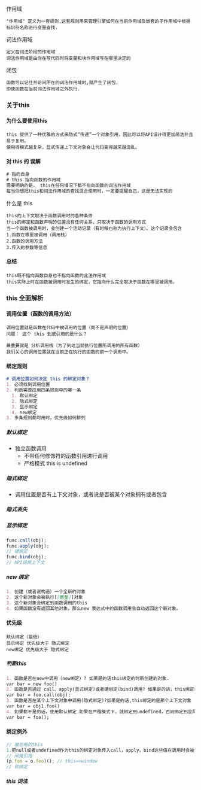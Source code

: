 作用域

```
"作用域" 定义为一套规则,这套规则用来管理引擎如何在当前作用域及嵌套的子作用域中根据标识符名称进行变量查找.
```

词法作用域

```
定义在词法阶段的作用域
词法作用域是由你在写代码时将变量和块作用域写在哪里决定的
```

闭包

```
函数可以记住并访问所在的词法作用域时,就产生了闭包.
即使函数在当前词法作用域之外执行.
```

### 关于this

#### 为什么要使用this

```
this 提供了一种优雅的方式来隐式“传递”一个对象引用，因此可以将API设计得更加简洁并且易于复用。
使用得模式越复杂，显式传递上下文对象会让代码变得越来越混乱。
```

#### 对 this 的 误解

```cmd 
# 指向自身
# this 指向函数的作用域
需要明确的是， this在任何情况下都不指向函数的词法作用域
每当你想把this和词法作用域的查找混合使用时，一定要提醒自己，这是无法实现的
```

什么是 this

```
this的上下文取决于函数调用时的各种条件
this的绑定和函数声明的位置没有任何关系，只取决于函数的调用方式
当一个函数被调用时，会创建一个活动记录（有时候也称为执行上下文）。这个记录会包含
1.函数在哪里被调用（调用栈）
2.函数的调用方法
3.传入的参数等信息
```

#### 总结 

```
this既不指向函数自身也不指向函数的此法作用域
this实际上时在函数被调用时发生的绑定，它指向什么完全取决于函数在哪里被调用。
```



### this 全面解析

#### 调用位置（函数的调用方法）

```
调用位置就是函数在代码中被调用的位置（而不是声明的位置）
问题： 这个 this 到底引用的是什么？

最重要就是 分析调用栈（为了到达当前执行位置所调用的所有函数）
我们关心的调用位置就在当前正在执行的函数的前一个调用中。
```

#### 绑定规则

```markdown
# 调用位置如何决定 this 的绑定对象？
1. 必须找到调用位置
2. 判断需要应用四条规则中的哪一条
  1. 默认绑定
  2. 隐式绑定
  3. 显示绑定
  4. new绑定
3. 多条规则都可用时，优先级如何排列
```

##### 默认绑定

- 独立函数调用
  - 不带任何修饰符的函数引用进行调用
  - 严格模式 this is undefined

##### 隐式绑定

- 调用位置是否有上下文对象，或者说是否被某个对象拥有或者包含

##### 隐式丢失

##### 显示绑定

```js
func.call(obj);
func.apply(obj);
// 硬绑定
func.bind(obj);
// API调用上下文
```

##### new 绑定

```markdown
1. 创建（或者说构造）一个全新的对象
2. 这个新对象会被执行[[原型]]对象
3. 这个新对象会绑定到函数调用的this
4. 如果函数没有返回其他对象，那么new 表达式中的函数调用会自动返回这个新对象。
```

#### 优先级

```
默认绑定（最低）
显示绑定 优先级大于 隐式绑定
new绑定 优先级大于 隐式绑定              
```



##### 判断this

```markdown
1. 函数是否在new中调用（new绑定）? 如果是的话this绑定的时新创建的对象.
var bar = new foo()
2. 函数是否通过 call、apply(显式绑定)或者硬绑定(bind)调用? 如果是的话，this绑定的是指定的对象.
var bar = foo.call(obj);
3. 函数是否在某个上下文对象中调用(隐式绑定)?如果是的话,this绑定的是那个上下文对象
var bar = obj1.foo()
4. 如果都不是的话，使用默认绑定.如果在严格模式下，就绑定到undefined，否则绑定到全局对象。
var bar = foo();
```

#### 绑定例外

```js
// 被忽略的this
1.把null或者undefined作为this的绑定对象传入call，apply，bind这些值在调用时会被会略，实际应用的是默认绑定规则
// 间接引用
(p.foo = o.foo)(); // this=>window
// 软绑定

```

##### this 词法

```
 
```

